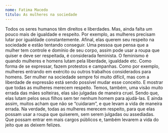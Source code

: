 ```yaml
---
nome: Fatima Macedo
titulo: As mulheres na sociedade
---
```


Todos os seres humanos têm direitos e liberdades. Mas, ainda falta um pouco mais de igualdade e respeito. Por exemplo, as mulheres precisam lutar por igualdade constantemente. Afinal, elas querem seu respeito na sociedade e estão tentando conseguir.
Uma pessoa que pensa que a mulher tem controle e domínio de seu corpo, assim pode usar a roupa que quiser e deve ser respeitada, é considerada feminista. O feminismo é quando mulheres e homens lutam pela liberdade, igualdade etc. Como forma de se expressar, fazem protestos e campanhas. 
Como por exemplo, mulheres entrando em exército ou outros trabalhos considerados para homens. Ser mulher na sociedade sempre foi muito difícil, mas com a liberdade de expressão está sendo possível mudar esse conceito. E mostrar que todas as mulheres merecem respeito.
Temos, também, uma visão muito errada das mães solteiras, elas são julgadas de maneira cruel. Sendo que, elas lutam pelos seus filhos sem ter nenhum homem para ajudá-las. E ainda assim, muitos acham que não se “cuidaram”, e que levam a vida de maneira errada.
Na verdade, todas as mulheres merecem respeito, para que elas possam usar a roupa que quiserem, sem serem julgadas ou assediadas. Que possam entrar em mais cargos públicos e, também levarem a vida do jeito que as deixem felizes.

